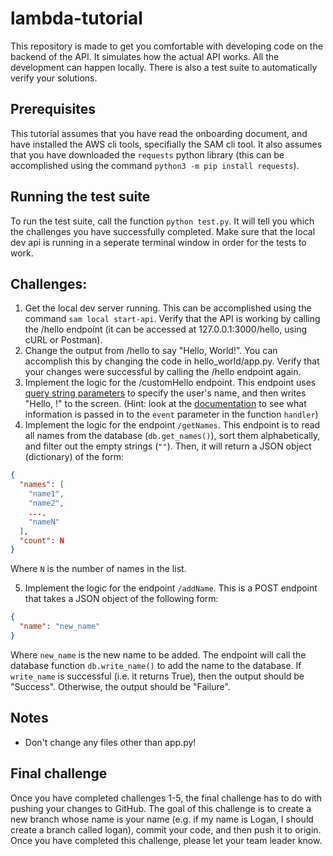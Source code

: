 # lambda-tutorial

This repository is made to get you comfortable with developing code on the backend of the API. It simulates how the actual API works. All the development can happen locally. There is also a test suite to automatically verify your solutions.

## Prerequisites
This tutorial assumes that you have read the onboarding document, and have installed the AWS cli tools, specifially the SAM cli tool. It also assumes that you have downloaded the `requests` python library (this can be accomplished using the command `python3 -m pip install requests`).

## Running the test suite
To run the test suite, call the function `python test.py`. It will tell you which the challenges you have successfully completed. Make sure that the local dev api is running in a seperate terminal window in order for the tests to work.

## Challenges:
1. Get the local dev server running. This can be accomplished using the command `sam local start-api`. Verify that the API is working by calling the /hello endpoint (it can be accessed at 127.0.0.1:3000/hello, using cURL or Postman).
2. Change the output from /hello to say "Hello, World!". You can accomplish this by changing the code in hello_world/app.py. Verify that your changes were successful by calling the /hello endpoint again.
3. Implement the logic for the /customHello endpoint. This endpoint uses [query string parameters](https://en.wikipedia.org/wiki/Query_string) to specify the user's name, and then writes "Hello, <name>!" to the screen. (Hint: look at the [documentation](https://docs.aws.amazon.com/apigateway/latest/developerguide/set-up-lambda-proxy-integrations.html#api-gateway-simple-proxy-for-lambda-input-format) to see what information is passed in to the `event` parameter in the function `handler`)
4. Implement the logic for the endpoint `/getNames`. This endpoint is to read all names from the database (`db.get_names()`), sort them alphabetically, and filter out the empty strings (`""`). Then, it will return a JSON object (dictionary) of the form:
```json
{
  "names": [
    "name1",
    "name2",
    ...,
    "nameN"
  ],
  "count": N
}
```
Where `N` is the number of names in the list.

5. Implement the logic for the endpoint `/addName`. This is a POST endpoint that takes a JSON object of the following form: 
```json
{
  "name": "new_name"
}
```
Where `new_name` is the new name to be added. The endpoint will call the database function `db.write_name()` to add the name to the database. If `write_name` is successful (i.e. it returns True), then the output should be "Success". Otherwise, the output should be "Failure".

## Notes
- Don't change any files other than app.py!

## Final challenge
Once you have completed challenges 1-5, the final challenge has to do with pushing your changes to GitHub. The goal of this challenge is to create a new branch whose name is your name (e.g. if my name is Logan, I should create a branch called logan), commit your code, and then push it to origin. Once you have completed this challenge, please let your team leader know.
